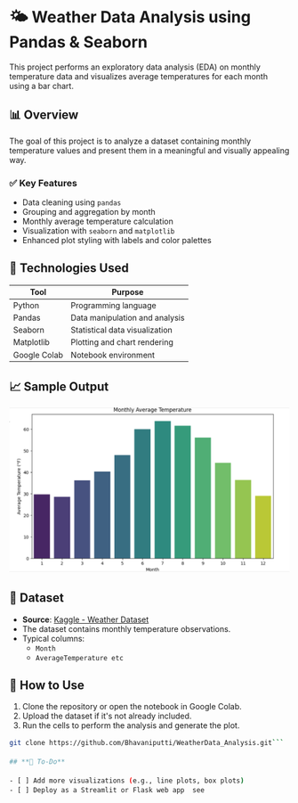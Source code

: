 # 🌤️ Weather Data Analysis using Pandas & Seaborn

This project performs an exploratory data analysis (EDA) on monthly temperature data and visualizes average temperatures for each month using a bar chart.

## 📊 Overview

The goal of this project is to analyze a dataset containing monthly temperature values and present them in a meaningful and visually appealing way.

### ✅ Key Features
- Data cleaning using `pandas`
- Grouping and aggregation by month
- Monthly average temperature calculation
- Visualization with `seaborn` and `matplotlib`
- Enhanced plot styling with labels and color palettes

## 🔧 Technologies Used

| Tool        | Purpose                          |
|-------------|----------------------------------|
| Python      | Programming language             |
| Pandas      | Data manipulation and analysis   |
| Seaborn     | Statistical data visualization   |
| Matplotlib  | Plotting and chart rendering     |
| Google Colab| Notebook environment             |

## 📈 Sample Output

![Monthly Avg Temperature Plot](https://github.com/Bhavaniputti/WeatherData_Analysis/blob/main/sample_plot.png)


## 📁 Dataset

- **Source**: [Kaggle - Weather Dataset](https://www.kaggle.com/)
- The dataset contains monthly temperature observations.
- Typical columns:
  - `Month`
  - `AverageTemperature etc `
## 🚀 How to Use

1. Clone the repository or open the notebook in Google Colab.
2. Upload the dataset if it's not already included.
3. Run the cells to perform the analysis and generate the plot.

```bash
git clone https://github.com/Bhavaniputti/WeatherData_Analysis.git```

## **📌 To-Do**

- [ ] Add more visualizations (e.g., line plots, box plots)
- [ ] Deploy as a Streamlit or Flask web app  see
